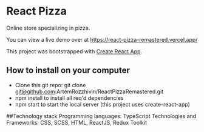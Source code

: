 # React Pizza

Online store specializing in pizza.

You can view a live demo over at https://react-pizza-remastered.vercel.app/

This project was bootstrapped with [Create React App](https://github.com/facebook/create-react-app).

## How to install on your computer

- Clone this git repo: git clone git@github.com:ArtemRozzhivin/ReactPizzaRemastered.git
- npm install to install all req'd dependencies
- npm start to start the local server (this project uses create-react-app)

##Technology stack
Programming languages: TypeScript
Technologies and Frameworks: CSS, SCSS, HTML, ReactJS, Redux Toolkit
